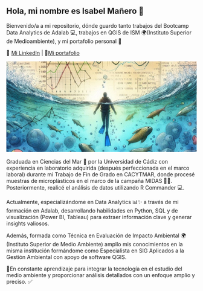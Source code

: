 ## Hola, mi nombre es Isabel Mañero 👋

Bienvenido/a a mi repositorio, dónde guardo tanto trabajos del Bootcamp Data Analytics de Adalab 💻, trabajos en QGIS de ISM 🌍(Instituto Superior de Medioambiente), y mi portafolio personal 📂


🔗 [Mi LinkedIn](https://www.linkedin.com/in/isabel-ma%C3%B1ero-dominguez-222498160/) | 📁[Mi portafolio](https://github.com/isamanero/MyPortfolio)

![Mi cabecera](https://github.com/isamanero/isamanero/blob/main/_87697d5b-0660-4867-a35c-e2b997c102e1.jpeg)

Graduada en Ciencias del Mar 🌊 por la Universidad de Cádiz con experiencia en laboratorio adquirida (después perfeccionada en el marco laboral) durante mi Trabajo de Fin de Grado en CACYTMAR, donde procesé muestras de microplásticos en el marco de la campaña MIDAS 🚢🔬. Posteriormente, realicé el análisis de datos utilizando R Commander 💻.

Actualmente, especializándome en Data Analytics 📊✨ a través de mi formación en Adalab, desarrollando habilidades en Python, SQL y de visualización (Power BI, Tableau) para extraer información clave y generar insights valiosos.

Además, formada como Técnica en Evaluación de Impacto Ambiental 🌍 (Instituto Superior de Medio Ambiente) amplío mis conocimientos en la misma institución formándome como Especialista en SIG Aplicados a la Gestión Ambiental con apoyo de software QGIS.

🚀En constante aprendizaje para integrar la tecnología en el estudio del medio ambiente y proporcionar análisis detallados con un enfoque amplio y preciso. ✅
